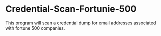 # Credential-Scan-Fortunie-500
This program will scan a credential dump for email addresses associated with fortune 500 companies. 
